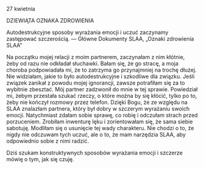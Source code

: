 27 kwietnia

DZIEWIĄTA OZNAKA ZDROWIENIA 

 Autodestrukcyjne sposoby wyrażania emocji i uczuć zaczynamy zastępować szczerością. — Główne Dokumenty SLAA, „Oznaki zdrowienia SLAA”

 Na początku mojej relacji z moim partnerem, zaczynałam z nim kłótnie, żeby od razu nie odkładał słuchawki. Bałam się, że go stracę, a moja choroba podpowiadała mi, że to zatrzyma go przynajmniej na trochę dłużej. Nie widziałam, jakie to było autodestrukcyjne i szkodliwe dla związku. Jeśli związek zanikał z powodu mojej ignorancji, zawsze potrafiłam się za to wybitnie zbesztać. Mój partner zadzwonił do mnie w tej sprawie. Powiedział mi, żebym przestała szukać rzeczy, o które można by się kłócić, tylko po to, żeby nie kończył rozmowy przez telefon. Dzięki Bogu, że ze względu na SLAA znalazłam partnera, który był dobry w szczerym wyrażaniu swoich emocji. Natychmiast zdałam sobie sprawę, co robię i odczułam strach przed porzuceniem. Zrobiłam inwenturę lęku i zorientowałam się, że sama siebie sabotuję. Modliłam się o usunięcie tej wady charakteru. Nie chodzi o to, że nigdy nie odczuwam tych uczuć, ale o to, że mam narzędzia SLAA, aby odpowiednio sobie z nimi radzić.

 Dziś szukam konstruktywnych sposobów wyrażania emocji i szczerze mówię o tym, jak się czuję.
